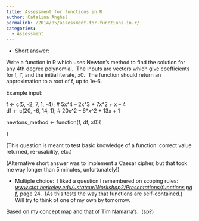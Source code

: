 ```yaml
---
title: Assessment for functions in R
author: Catalina Anghel
permalink: /2014/05/assessment-for-functions-in-r/
categories:
  - Assessment
---
```

* Short answer:

Write a function in R which uses Newton&#8217;s method to find the solution for any 4th degree polynomial.  The inputs are vectors which give coefficients for f, f&#8217;, and the initial iterate, x0.  The function should return an approximation to a root of f, up to 1e-6.

Example input:

f <- c(5, -2, 7, 1, -4); # 5x^4 &#8211; 2x^3 + 7x^2 + x &#8211; 4  
df <- c(20, -6, 14, 1); # 20x^2 &#8211; 6*x^2 + 13x + 1

newtons_method <- function(f, df, x0){

<Your function>

}

(This question is meant to test basic knowledge of a function: correct value returned, re-usability, etc.)

(Alternative short answer was to implement a Caesar cipher, but that took me way longer than 5 minutes, unfortunately!)

* Multiple choice:  I liked a question I remembered on scoping rules: <cite>www.stat.berkeley.edu/~statcur/Workshop2/Presentations/functions.pdf</cite>, page 24.  (As this tests the way that functions are self-contained.)  Will try to think of one of my own by tomorrow.

Based on my concept map and that of Tim Namarra&#8217;s.  (sp?)
